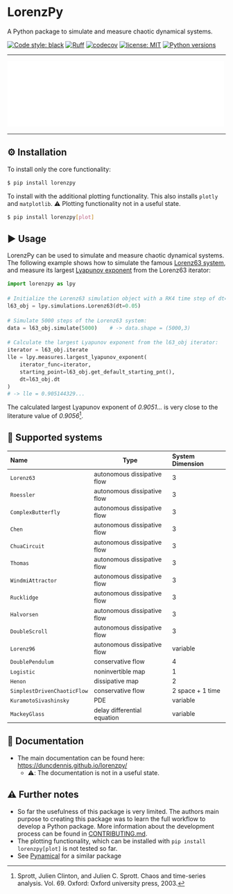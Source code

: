 # LorenzPy

A Python package to simulate and measure chaotic dynamical systems.

[![Code style: black](https://img.shields.io/badge/code%20style-black-000000.svg)](https://github.com/psf/black)
[![Ruff](https://img.shields.io/endpoint?url=https://raw.githubusercontent.com/charliermarsh/ruff/main/assets/badge/v1.json)](https://github.com/charliermarsh/ruff)
[![codecov](https://codecov.io/gh/DuncDennis/lorenzpy/branch/main/graph/badge.svg?token=ATWAEQHBYB)](https://codecov.io/gh/DuncDennis/lorenzpy)
[![license: MIT](https://img.shields.io/badge/License-MIT-purple.svg)](LICENSE)
[![Python versions](https://img.shields.io/badge/python-3.8+-blue.svg)](https://www.python.org/downloads/)

------

![Flow-Attractors](static/attractor_animation.gif)

------

## ⚙️ Installation

To install only the core functionality:
```bash
$ pip install lorenzpy
```

To install with the additional plotting functionality.
This also installs `plotly` and `matplotlib`. ⚠️ Plotting functionality not in a useful
state.
```bash
$ pip install lorenzpy[plot]
```


## ▶️ Usage

LorenzPy can be used to simulate and measure chaotic dynamical systems.
The following example shows how to simulate the famous
[Lorenz63 system](https://de.wikipedia.org/wiki/Lorenz-Attraktor), and measure its
largest [Lyapunov exponent](https://en.wikipedia.org/wiki/Lyapunov_exponent) from the
Lorenz63 iterator:

````python
import lorenzpy as lpy

# Initialize the Lorenz63 simulation object with a RK4 time step of dt=0.05
l63_obj = lpy.simulations.Lorenz63(dt=0.05)

# Simulate 5000 steps of the Lorenz63 system:
data = l63_obj.simulate(5000)    # -> data.shape = (5000,3)

# Calculate the largest Lyapunov exponent from the l63_obj iterator:
iterator = l63_obj.iterate
lle = lpy.measures.largest_lyapunov_exponent(
    iterator_func=iterator,
    starting_point=l63_obj.get_default_starting_pnt(),
    dt=l63_obj.dt
)
# -> lle = 0.905144329...
````

The calculated largest Lyapunov exponent of *0.9051...* is very close to the literature
value of *0.9056*[^SprottChaos].

## 💫 Supported systems


| Name                                  | Type                        | System Dimension |
|:--------------------------------------|-----------------------------|:-----------------|
| `Lorenz63`                            | autonomous dissipative flow | 3                |
| `Roessler`                            | autonomous dissipative flow | 3                |
| `ComplexButterfly`                    | autonomous dissipative flow | 3                |
| `Chen`                                | autonomous dissipative flow | 3                |
| `ChuaCircuit`                         | autonomous dissipative flow | 3                |
| `Thomas`                              | autonomous dissipative flow | 3                |
| `WindmiAttractor`                     | autonomous dissipative flow | 3                |
| `Rucklidge`                     | autonomous dissipative flow | 3                |
| `Halvorsen`                     | autonomous dissipative flow | 3                |
| `DoubleScroll`                     | autonomous dissipative flow | 3                |
| `Lorenz96`                            | autonomous dissipative flow | variable         |
| `DoublePendulum`                      | conservative flow           | 4                |
| `Logistic`                            | noninvertible map           | 1                |
| `Henon`                               | dissipative map             | 2                |
| `SimplestDrivenChaoticFlow`           | conservative flow           | 2 space + 1 time |
| `KuramotoSivashinsky`                 | PDE                         | variable         |
| `MackeyGlass`                         | delay differential equation | variable         |
## 📗 Documentation

- The main documentation can be found here: https://duncdennis.github.io/lorenzpy/
    - ⚠️: The documentation is not in a useful state.
##  ⚠️ Further notes
- So far the usefulness of this package is very limited.
The authors main purpose to creating this package was to learn the full workflow to
develop a Python package.
More information about the development process can be found in [CONTRIBUTING.md](CONTRIBUTING.md).
- The plotting functionality, which can be installed with ``pip install lorenzpy[plot]`` is not tested so far.
- See [Pynamical](https://github.com/gboeing/pynamical) for a similar package

[^SprottChaos]:
    Sprott, Julien Clinton, and Julien C. Sprott. Chaos and time-series analysis. Vol. 69.
    Oxford: Oxford university press, 2003.
